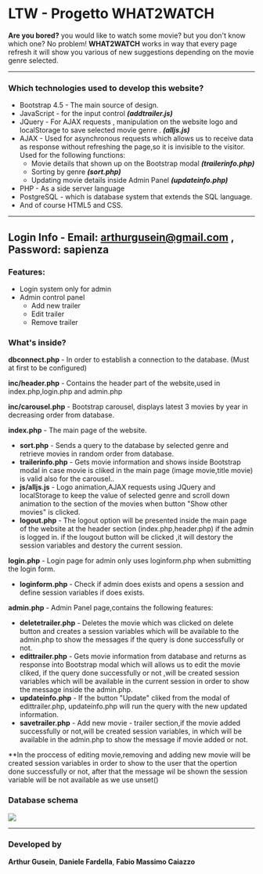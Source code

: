 # LTW - Progetto WHAT2WATCH
**Are you bored?** you would like to watch some movie? but you don't know which one?
No problem!
**WHAT2WATCH** works in way that every page refresh it will show you various of new suggestions depending on the movie genre selected.

------------
### Which technologies used to develop this website?
- Bootstrap 4.5 - The main source of design.
- JavaScript - for the input control ***(addtrailer.js)***
- JQuery - For AJAX requests , manipulation on the website logo and localStorage to save selected movie genre . ***(alljs.js)***
- AJAX - Used for asynchronous requests which allows us to receive data as response without refreshing the page,so it is invisible to the visitor.
Used for the following functions: 
	- Movie details that shown up on the Bootstrap modal ***(trailerinfo.php)***
	- Sorting by genre ***(sort.php)***
	- Updating movie details inside Admin Panel ***(updateinfo.php)***
- PHP - As a side server language
- PostgreSQL - which is database system that extends the SQL language.
- And of course HTML5 and CSS.

-------------------------------------------------------------------
**Login Info** - Email: arthurgusein@gmail.com , Password: sapienza
-------------------------------------------------------------------

### Features:
- Login system only for admin
- Admin control panel
	- Add new trailer
	- Edit trailer
	- Remove trailer

### What's inside?

**dbconnect.php** - In order to establish a connection to the database. (Must at first to be configured)

**inc/header.php** - Contains the header part of the website,used in index.php,login.php and admin.php 

**inc/carousel.php** - Bootstrap carousel, displays latest 3 movies by year in decreasing order from database.



**index.php** - The main page of the website.
- **sort.php** - Sends a query to the database by selected genre and retrieve movies in random order from database.
- **trailerinfo.php** - Gets movie information and shows inside Bootstrap modal in case movie is cliked in the main page (image movie,title movie) is valid also for the carousel..
- **js/alljs.js** - Logo animation,AJAX requests using JQuery and localStorage to keep the value of selected genre and scroll down animation to the section of the movies when button "Show other movies" is clicked.
- **logout.php** - The logout option will be presented inside the main page of the website at the header section (index.php,header.php) if the admin is logged in.
if the lougout button will be clicked ,it will destory the session variables and destory the current session.

**login.php** - Login page for admin only uses loginform.php when submitting the login form.
- **loginform.php** - Check if admin does exists and opens a session and define session variables if does exists.

**admin.php** - Admin Panel page,contains the following features:

- **deletetrailer.php** - Deletes the movie which was clicked on delete button and creates a session variables which will be available to the admin.php to show the messages if the query is done successfully or not.
- **edittrailer.php** - Gets movie information from database and returns as response into Bootstrap modal which will allows us to edit the movie cliked, if the query done successfully or not ,will be created session variables which will be available in the current session in order to show the message inside the admin.php.
- **updateinfo.php** - If the button "Update" cliked from the modal of edittrailer.php, updateinfo.php will run the query with the new updated information.
- **savetrailer.php** - Add new movie - trailer section,if the movie added successfully or not,will be created session variables, in which will be available in the admin.php to show the message if movie added or not.

**In the proccess of editing movie,removing and adding new movie will be created session variables in order to show to the user that the opertion done successfully or not, after that the message wil be shown the session variable will be not available as we use unset()


### Database schema
![](https://i.ibb.co/2KS203F/database.png)

------------
### Developed by
**Arthur Gusein**, **Daniele Fardella**, **Fabio Massimo Caiazzo**

